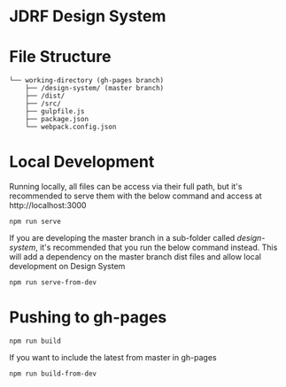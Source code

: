 # JDRF Design System

# File Structure

````
└── working-directory (gh-pages branch)
	├── /design-system/ (master branch)
	├── /dist/
	├── /src/
	├── gulpfile.js
	├── package.json
	└── webpack.config.json
````

# Local Development
Running locally, all files can be access via their full path, but it's recommended to serve them with the below command and access at http://localhost:3000
````
npm run serve
````

If you are developing the master branch in a sub-folder called _design-system_, it's recommended that you run the below command instead. This will add a dependency on the master branch dist files and allow local development on Design System
````
npm run serve-from-dev
````
# Pushing to gh-pages
````
npm run build
````

If you want to include the latest from master in gh-pages
````
npm run build-from-dev
````
